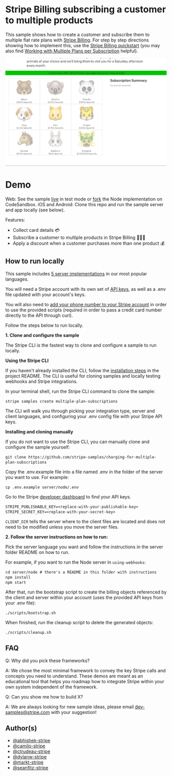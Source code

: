 # Stripe Billing subscribing a customer to multiple products

This sample shows how to create a customer and subscribe them to multiple flat rate plans with
[Stripe Billing](https://stripe.com/billing). For step by step directions showing how to
implement this, use the [Stripe Billing quickstart](https://stripe.com/docs/billing/quickstart) (you may also find [Working with Multiple Plans per Subscription](https://stripe.com/docs/billing/subscriptions/multiplan) helpful).

![Purchase demo](./petting-zoo-demo.gif)

# Demo

Web: See the sample [live](https://8omeu.sse.codesandbox.io) in test mode or [fork](https://codesandbox.io/s/stripe-billing-multiplan-subscription-quickstart-8omeu) the Node implementation on CodeSandbox.
iOS and Android: Clone this repo and run the sample server and app locally (see below).

Features:

- Collect card details 💳
- Subscribe a customer to multiple products in Stripe Billing 🦁🐯🐻
- Apply a discount when a customer purchases more than one product 💰

## How to run locally

This sample includes [5 server implementations](server/README.md) in our most popular languages. 

You will need a Stripe account with its own set of [API keys](https://stripe.com/docs/development#api-keys), as well as a .env file updated with your account's keys.

You will also need to [add your phone number to your Stripe account](https://dashboard.stripe.com/phone-verification) in order to use the provided scripts (required in order to pass a credit card number directly to the API through curl).

Follow the steps below to run locally.

**1. Clone and configure the sample**

The Stripe CLI is the fastest way to clone and configure a sample to run locally. 

**Using the Stripe CLI**

If you haven't already installed the CLI, follow the [installation steps](https://github.com/stripe/stripe-cli#installation) in the project README. The CLI is useful for cloning samples and locally testing webhooks and Stripe integrations.

In your terminal shell, run the Stripe CLI command to clone the sample:

```
stripe samples create multiple-plan-subscriptions
```

The CLI will walk you through picking your integration type, server and client languages, and configuring your .env config file with your Stripe API keys. 

**Installing and cloning manually**

If you do not want to use the Stripe CLI, you can manually clone and configure the sample yourself:

```
git clone https://github.com/stripe-samples/charging-for-multiple-plan-subscriptions
```

Copy the .env.example file into a file named .env in the folder of the server you want to use. For example:

```
cp .env.example server/node/.env
```

Go to the Stripe [developer dashboard](https://stripe.com/docs/development#api-keys) to find your API keys.

```
STRIPE_PUBLISHABLE_KEY=<replace-with-your-publishable-key>
STRIPE_SECRET_KEY=<replace-with-your-secret-key>
```

`CLIENT_DIR` tells the server where to the client files are located and does not need to be modified unless you move the server files.

**2. Follow the server instructions on how to run:**

Pick the server language you want and follow the instructions in the server folder README on how to run.

For example, if you want to run the Node server in `using-webhooks`:

```
cd server/node # there's a README in this folder with instructions
npm install
npm start
```

After that, run the bootstrap script to create the billing objects referenced by the client and server within your account (uses the provided API keys from your .env file):

```
./scripts/bootstrap.sh
```

When finished, run the cleanup script to delete the generated objects:

```
./scripts/cleanup.sh
```

## FAQ

Q: Why did you pick these frameworks?

A: We chose the most minimal framework to convey the key Stripe calls and concepts you need to understand. These demos are meant as an educational tool that helps you roadmap how to integrate Stripe within your own system independent of the framework.

Q: Can you show me how to build X?

A: We are always looking for new sample ideas, please email dev-samples@stripe.com with your suggestion!

## Author(s)

- [@abhishek-stripe](https://github.com/abhishek-stripe)
- [@camilo-stripe](https://github.com/camilo-stripe)
- [@ctrudeau-stripe](https://twitter.com/trudeaucj)
- [@dylanw-stripe](https://github.com/dylanw-stripe)
- [@markt-stripe](https://github.com/markt-stripe)
- [@seanfitz-stripe](https://github.com/seanfitz-stripe)
